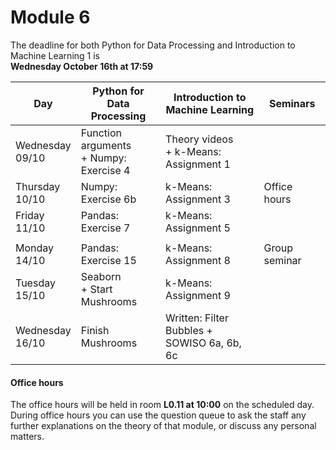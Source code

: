 
# Module 6

The deadline for both Python for Data Processing and Introduction to Machine Learning 1 is<br>**Wednesday October 16th at 17:59**

| Day                | Python for<br>Data Processing | Introduction to<br>Machine Learning      | Seminars          |
|--------------------|-------------------------------|------------------------------------------|-------------------|
| Wednesday<br>09/10 | Function arguments<br>+ Numpy: Exercise 4 | Theory videos<br>+ k-Means: Assignment 1 |       |
| Thursday<br>10/10  | Numpy: Exercise 6b            | k-Means: Assignment 3                    | Office hours      |
| Friday<br>11/10    | Pandas: Exercise 7            | k-Means: Assignment 5                    |                   |
|                    |                               |                                          |                   |
| Monday<br>14/10    | Pandas: Exercise 15           | k-Means: Assignment 8                    | Group seminar     |
| Tuesday<br>15/10   | Seaborn<br>+ Start Mushrooms  | k-Means: Assignment 9                    |                   |
| Wednesday<br>16/10 | Finish Mushrooms              | Written: Filter Bubbles +<br>SOWISO 6a, 6b, 6c |             |



#### Office hours

The office hours will be held in room **L0.11 at 10:00** on the scheduled day. During office hours you can use the question queue to ask the staff any further explanations on the theory of that module, or discuss any personal matters.

